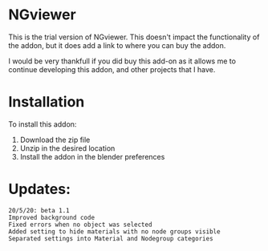 # NGviewer

This is the trial version of NGviewer. This doesn't impact the functionality of the addon, but it does add a link to where you can buy the addon.

I would be very thankfull if you did buy this add-on as it allows me to continue developing this addon, and other projects that I have.

# Installation

To install this addon:

1. Download the zip file
2. Unzip in the desired location
3. Install the addon in the blender preferences

# Updates:

    20/5/20: beta 1.1
    Improved background code
    Fixed errors when no object was selected
    Added setting to hide materials with no node groups visible
    Separated settings into Material and Nodegroup categories
